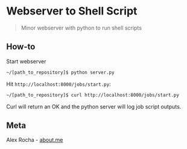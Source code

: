 # Webserver to Shell Script
> Minor webserver with python to run shell scripts

## How-to
Start webserver
```sh
~/[path_to_repository]$ python server.py
```

Hit `http://localhost:8000/jobs/start.py`:
```sh
~/[path_to_repository]$ curl http://localhost:8000/jobs/start.py
```

Curl will return an OK and the python server will log job script outputs.

## Meta

Alex Rocha - [about.me](http://about.me/alex.rochas)
